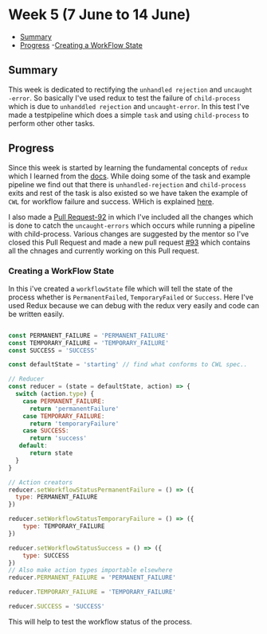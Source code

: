 # Week 5 (7 June to 14 June)


- [Summary](#summary)
- [Progress](#progress)
	-[Creating a WorkFlow State](#creating-a-workflow-state)



 ## Summary
 
 This week is dedicated to rectifying the `unhandled rejection` and `uncaught -error`. So basically I've used redux to test
 the failure of `child-process` which is due to `unhanddled rejection` and `uncaught-error`. In this test I've made a testpipeline which does a simple `task` and using `child-process` to perform other other tasks.
 
 
 ## Progress
 
 Since this week is started by learning the fundamental concepts of `redux` which I learned from the [docs](https://redux.js.org/basics).
 While doing some of the task and example pipeline we find out that there is `unhandled-rejection` and `child-process` exits
 and rest of the task is also existed so we have taken the example of `CWL` for workflow failure and success. WHich is
 explained [here](https://www.commonwl.org/v1.0/Workflow.html#Workflow).
 
 I also made a [Pull Request-92](https://github.com/bionode/bionode-watermill/pull/91) in which I've included all the changes 
 which is done to catch the `uncaught-errors` which occurs while running a pipeline with child-process. Various changes are
 suggested by the mentor so I've closed this Pull Request and made a new pull request [#93](https://github.com/bionode/bionode-watermill/pull/93)
 which contains all the chnages and currently working on this Pull request.
 
### Creating a WorkFlow State

In this i've created a `workflowState` file which will tell the state of the process whether is `PermanentFailed`,
`TemporaryFailed` or `Success`. Here I've used Redux because we can debug with the redux very easily and code can be written
easily. 

```javascript

const PERMANENT_FAILURE = 'PERMANENT_FAILURE'
const TEMPORARY_FAILURE = 'TEMPORARY_FAILURE'
const SUCCESS = 'SUCCESS'

const defaultState = 'starting' // find what conforms to CWL spec..

// Reducer
const reducer = (state = defaultState, action) => {
  switch (action.type) {
    case PERMANENT_FAILURE:
      return 'permanentFailure'
    case TEMPORARY_FAILURE:
      return 'temporaryFailure'
    case SUCCESS:
      return 'success'	 
   default:
      return state
  }
}

// Action creators
reducer.setWorkflowStatusPermanentFailure = () => ({
  type: PERMANENT_FAILURE
})

reducer.setWorkflowStatusTemporaryFailure = () => ({
	type: TEMPORARY_FAILURE
})

reducer.setWorkflowStatusSuccess = () => ({
	type: SUCCESS
})
// Also make action types importable elsewhere
reducer.PERMANENT_FAILURE = 'PERMANENT_FAILURE'

reducer.TEMPORARY_FAILURE = 'TEMPORARY_FAILURE'

reducer.SUCCESS = 'SUCCESS'

```
This will help to test the workflow status of the process. 
